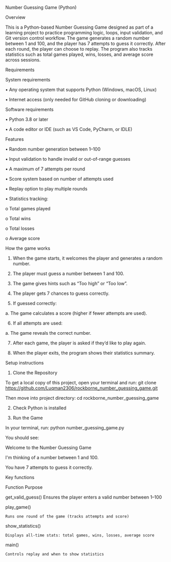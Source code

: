 Number Guessing Game (Python)



Overview


This is a Python-based Number Guessing Game designed as part of a learning project to practice programming logic, loops, input validation, and Git version control workflow.
The game generates a random number between 1 and 100, and the player has 7 attempts to guess it correctly. After each round, the player can choose to replay. The program also tracks statistics such as total games played, wins, losses, and average score across sessions.


Requirements


System requirements

•	Any operating system that supports Python (Windows, macOS, Linux)

•	Internet access (only needed for GitHub cloning or downloading)

Software requirements

•	Python 3.8 or later

•	A code editor or IDE (such as VS Code, PyCharm, or IDLE)


Features


•	Random number generation between 1–100 

•	Input validation to handle invalid or out-of-range guesses

•	A maximum of 7 attempts per round

•	Score system based on number of attempts used

•	Replay option to play multiple rounds

•	Statistics tracking:

  o	Total games played

  o	Total wins

  o	Total losses

  o	Average score


How the game works


1.	When the game starts, it welcomes the player and generates a random number.

2.	The player must guess a number between 1 and 100.

3.	The game gives hints such as “Too high” or “Too low”.

4.	The player gets 7 chances to guess correctly.

5.	If guessed correctly:

a.	The game calculates a score (higher if fewer attempts are used).

6.	If all attempts are used:

a.	The game reveals the correct number.

7.	After each game, the player is asked if they’d like to play again.

8.	When the player exits, the program shows their statistics summary.


Setup instructions


1.	Clone the Repository

To get a local copy of this project, open your terminal and run:
git clone https://github.com/Luqman2306/rockborne_number_guessing_game.git

Then move into project directory:
cd rockborne_number_guessing_game

2.	Check Python is installed


3.	Run the Game 

In your terminal, run:
python number_guessing_game.py

You should see:

Welcome to the Number Guessing Game

I'm thinking of a number between 1 and 100.

You have 7 attempts to guess it correctly.



Key functions

Function	Purpose

get_valid_guess()	Ensures the player enters a valid number between 1–100


play_game()

	Runs one round of the game (tracks attempts and score)


show_statistics()

	Displays all-time stats: total games, wins, losses, average score


main()

	Controls replay and when to show statistics

